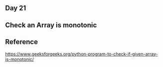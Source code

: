 ## Day 21
## Check an Array is monotonic 
## Reference
 https://www.geeksforgeeks.org/python-program-to-check-if-given-array-is-monotonic/
